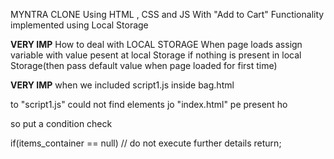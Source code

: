 MYNTRA CLONE 
Using HTML , CSS and JS 
With "Add to Cart" Functionality implemented using Local Storage


**VERY IMP**
How to deal with LOCAL STORAGE
When page loads assign variable with value pesent at local Storage
if nothing is present in local Storage(then pass default value when page loaded for first time)


**VERY IMP**
when we included  script1.js  inside  bag.html

to "script1.js" could not find elements jo "index.html" pe present ho

so put a condition check 

if(items_container == null)          // do not execute further details
return;
